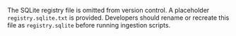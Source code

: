 The SQLite registry file is omitted from version control. A placeholder
`registry.sqlite.txt` is provided. Developers should rename or recreate
this file as `registry.sqlite` before running ingestion scripts.

